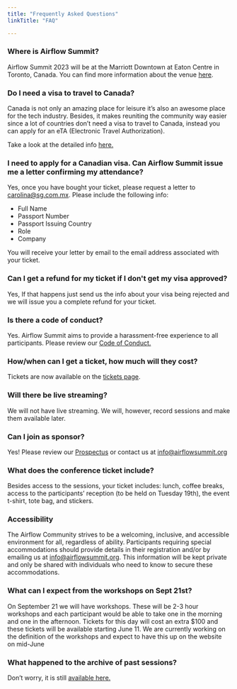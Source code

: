 ```yaml
---
title: "Frequently Asked Questions"
linkTitle: "FAQ"

---
```


### Where is Airflow Summit? 
Airflow Summit 2023 will be at the Marriott Downtown at Eaton Centre in Toronto, Canada. You can find more information about the venue [here](/venue).

### Do I need a visa to travel to Canada?

Canada is not only an amazing place for leisure it’s also an awesome place for the tech industry. Besides, it makes reuniting the community way easier since a lot of countries don’t need a visa to travel to Canada, instead you can apply for an eTA (Electronic Travel Authorization). 

Take a look at the detailed info [here.](/canada-visa-process)

### I need to apply for a Canadian visa. Can Airflow Summit issue me a letter confirming my attendance?

Yes, once you have bought your ticket, please request a letter to carolina@sg.com.mx. Please include the following info:
- Full Name
- Passport Number
- Passport Issuing Country
- Role 
- Company

You will receive your letter by email to the email address associated with your ticket.

### Can I get a refund for my ticket if I don't get my visa approved?

Yes, If that happens just send us the info about your visa being rejected and we will issue you a complete refund for your ticket.


### Is there a code of conduct?

Yes. Airflow Summit aims to provide a harassment-free experience to all participants. Please review our [Code of Conduct.](/coc)

### How/when can I get a ticket, how much will they cost?
Tickets are now available on the [tickets page](/tickets).


### Will there be live streaming?

We will not have live streaming. We will, however, record sessions and make them available later. 

### Can I join as sponsor?
Yes! Please review our [Prospectus](/docs/AirflowSummit2023-Prospectus-v2.pdf) or contact us at info@airflowsummit.org


### What does the conference ticket include?

Besides access to the sessions, your ticket includes: lunch, coffee breaks, access to the participants’ reception (to be held on Tuesday 19th), the event t-shirt, tote bag, and stickers.

### Accessibility

The Airflow Community strives to be a welcoming, inclusive, and accessible environment for all, regardless of ability. Participants requiring special accommodations should provide details in their registration and/or by emailing us at info@airflowsummit.org. This information will be kept private and only be shared with individuals who need to know to secure these accommodations.

### What can I expect from the workshops on Sept 21st?
On September 21 we will have workshops. These will be 2-3 hour workshops and each participant would be able to take one in the morning and one in the afternoon.
Tickets for this day will cost an extra $100 and these tickets will be available starting June 11. We are currently working on the definition of the workshops and expect to have this up on the website on mid-June

### What happened to the archive of past sessions?

Don’t worry, it is still [available here.](/sessions)


